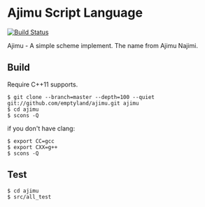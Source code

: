 Ajimu Script Language
======================

[![Build Status](https://travis-ci.org/emptyland/ajimu.png)](https://travis-ci.org/emptyland/ajimu])

Ajimu - A simple scheme implement. The name from Ajimu Najimi.

Build
-----

Require C++11 supports.

	$ git clone --branch=master --depth=100 --quiet git://github.com/emptyland/ajimu.git ajimu
	$ cd ajimu
	$ scons -Q

if you don't have clang:

	$ export CC=gcc
	$ export CXX=g++
	$ scons -Q

Test
----

	$ cd ajimu
	$ src/all_test
